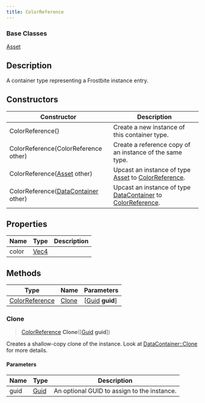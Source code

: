 ```yaml
---
title: ColorReference
---
```

### Base Classes

[Asset](Asset)

## Description

A container type representing a Frostbite instance entry.

## Constructors

| Constructor                                                               | Description                                                                                                         |
| ------------------------------------------------------------------------- | ------------------------------------------------------------------------------------------------------------------- |
| ColorReference()                                                          | Create a new instance of this container type.                                                                       |
| ColorReference(ColorReference other)                                      | Create a reference copy of an instance of the same type.                                                            |
| ColorReference([Asset](Asset) other)                                      | Upcast an instance of type [Asset](Asset) to [ColorReference](ColorReference).                                      |
| ColorReference([DataContainer](/vext/ref/shared/class/datacontainer) other) | Upcast an instance of type [DataContainer](/vext/ref/shared/class/datacontainer) to [ColorReference](ColorReference). |

## Properties

| Name  | Type                              | Description |
| ----- | --------------------------------- | ----------- |
| color | [Vec4](/vext/ref/shared/class/Vec4) |             |

## Methods

| Type                             | Name            | Parameters                                     |
| -------------------------------- | --------------- | ---------------------------------------------- |
| [ColorReference](ColorReference) | [Clone](#clone) | \[[Guid](/vext/ref/shared/class/guid) **guid**\] |

### Clone

> [ColorReference](ColorReference) **Clone**(\[[Guid](/vext/ref/shared/class/guid) **guid**\])

Creates a shallow-copy clone of the instance. Look at [DataContainer::Clone](/vext/ref/shared/class/datacontainer#clone) for more details.

#### Parameters

| Name | Type         | Description                                 |
| ---- | ------------ | ------------------------------------------- |
| guid | [Guid](Guid) | An optional GUID to assign to the instance. |
